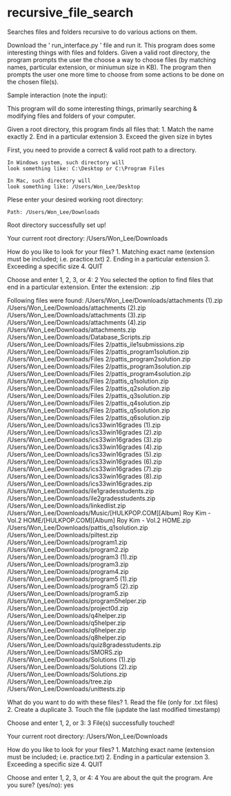 # recursive_file_search
Searches files and folders recursive to do various actions on them.

Download the ' run_interface.py ' file and run it. This program does some interesting things with files and folders. Given a valid root directory, the program prompts the user the choose a way to choose files (by matching names, particular extension, or miniumun size in KB). The program then prompts the user one more time to choose from some actions to be done on the chosen file(s).

Sample interaction (note the input):

This program will do some interesting things,
    primarily searching & modifying files
    and folders of your computer.

Given a root directory, this program finds all files that:
    1. Match the name exactly
    2. End in a particular extension
    3. Exceed the given size in bytes
    

First, you need to provide a correct & valid
    root path to a directory.
    
    In Windows system, such directory will
    look something like: C:\Desktop or C:\Program Files

    In Mac, such directory will
    look something like: /Users/Won_Lee/Desktop

Plese enter your desired working root directory: 

    Path: /Users/Won_Lee/Downloads

Root directory successfully set up!

   Your current root directory: /Users/Won_Lee/Downloads

   How do you like to look for your files?
       1. Matching exact name
         (extension must be included; i.e. practice.txt)
       2. Ending in a particular extension
       3. Exceeding a specific size
       4. QUIT

   Choose and enter 1, 2, 3, or 4: 
   2
   You selected the option to find files that
   end in a particular extension.
     Enter the extension: .zip

   Following files were found:
     /Users/Won_Lee/Downloads/attachments (1).zip
     /Users/Won_Lee/Downloads/attachments (2).zip
     /Users/Won_Lee/Downloads/attachments (3).zip
     /Users/Won_Lee/Downloads/attachments (4).zip
     /Users/Won_Lee/Downloads/attachments.zip
     /Users/Won_Lee/Downloads/Database_Scripts.zip
     /Users/Won_Lee/Downloads/Files 2/pattis_ile1submissions.zip
     /Users/Won_Lee/Downloads/Files 2/pattis_program1solution.zip
     /Users/Won_Lee/Downloads/Files 2/pattis_program2solution.zip
     /Users/Won_Lee/Downloads/Files 2/pattis_program3solution.zip
     /Users/Won_Lee/Downloads/Files 2/pattis_program4solution.zip
     /Users/Won_Lee/Downloads/Files 2/pattis_q1solution.zip
     /Users/Won_Lee/Downloads/Files 2/pattis_q2solution.zip
     /Users/Won_Lee/Downloads/Files 2/pattis_q3solution.zip
     /Users/Won_Lee/Downloads/Files 2/pattis_q4solution.zip
     /Users/Won_Lee/Downloads/Files 2/pattis_q5solution.zip
     /Users/Won_Lee/Downloads/Files 2/pattis_q6solution.zip
     /Users/Won_Lee/Downloads/ics33win16grades (1).zip
     /Users/Won_Lee/Downloads/ics33win16grades (2).zip
     /Users/Won_Lee/Downloads/ics33win16grades (3).zip
     /Users/Won_Lee/Downloads/ics33win16grades (4).zip
     /Users/Won_Lee/Downloads/ics33win16grades (5).zip
     /Users/Won_Lee/Downloads/ics33win16grades (6).zip
     /Users/Won_Lee/Downloads/ics33win16grades (7).zip
     /Users/Won_Lee/Downloads/ics33win16grades (8).zip
     /Users/Won_Lee/Downloads/ics33win16grades.zip
     /Users/Won_Lee/Downloads/ile1gradesstudents.zip
     /Users/Won_Lee/Downloads/ile2gradesstudents.zip
     /Users/Won_Lee/Downloads/linkedlist.zip
     /Users/Won_Lee/Downloads/Music/[HULKPOP.COM][Album] Roy Kim - Vol.2 HOME/[HULKPOP.COM][Album] Roy Kim - Vol.2 HOME.zip
     /Users/Won_Lee/Downloads/pattis_q1solution.zip
     /Users/Won_Lee/Downloads/piltest.zip
     /Users/Won_Lee/Downloads/program1.zip
     /Users/Won_Lee/Downloads/program2.zip
     /Users/Won_Lee/Downloads/program3 (1).zip
     /Users/Won_Lee/Downloads/program3.zip
     /Users/Won_Lee/Downloads/program4.zip
     /Users/Won_Lee/Downloads/program5 (1).zip
     /Users/Won_Lee/Downloads/program5 (2).zip
     /Users/Won_Lee/Downloads/program5.zip
     /Users/Won_Lee/Downloads/program5helper.zip
     /Users/Won_Lee/Downloads/project0d.zip
     /Users/Won_Lee/Downloads/q4helper.zip
     /Users/Won_Lee/Downloads/q5helper.zip
     /Users/Won_Lee/Downloads/q6helper.zip
     /Users/Won_Lee/Downloads/q8helper.zip
     /Users/Won_Lee/Downloads/quiz8gradesstudents.zip
     /Users/Won_Lee/Downloads/SMORS.zip
     /Users/Won_Lee/Downloads/Solutions (1).zip
     /Users/Won_Lee/Downloads/Solutions (2).zip
     /Users/Won_Lee/Downloads/Solutions.zip
     /Users/Won_Lee/Downloads/tree.zip
     /Users/Won_Lee/Downloads/unittests.zip


   What do you want to do with these files?
       1. Read the file (only for .txt files)
       2. Create a duplicate
       3. Touch the file
         (update the last modified timestamp)

   Choose and enter 1, 2, or 3: 3
   File(s) successfully touched!

   Your current root directory: /Users/Won_Lee/Downloads

   How do you like to look for your files?
       1. Matching exact name
         (extension must be included; i.e. practice.txt)
       2. Ending in a particular extension
       3. Exceeding a specific size
       4. QUIT

   Choose and enter 1, 2, 3, or 4: 
   4
   You are about the quit the program.
   Are you sure? (yes/no): yes

